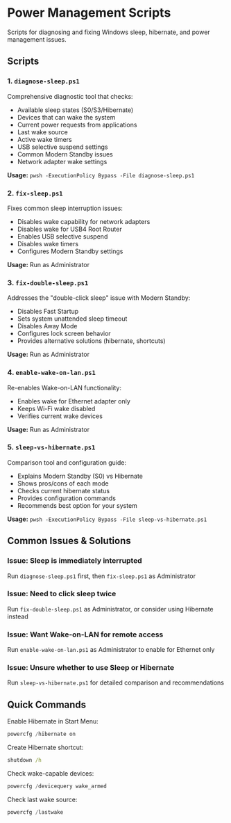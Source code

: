 # Power Management Scripts

Scripts for diagnosing and fixing Windows sleep, hibernate, and power management issues.

## Scripts

### 1. `diagnose-sleep.ps1`
Comprehensive diagnostic tool that checks:
- Available sleep states (S0/S3/Hibernate)
- Devices that can wake the system
- Current power requests from applications
- Last wake source
- Active wake timers
- USB selective suspend settings
- Common Modern Standby issues
- Network adapter wake settings

**Usage:** `pwsh -ExecutionPolicy Bypass -File diagnose-sleep.ps1`

### 2. `fix-sleep.ps1`
Fixes common sleep interruption issues:
- Disables wake capability for network adapters
- Disables wake for USB4 Root Router
- Enables USB selective suspend
- Disables wake timers
- Configures Modern Standby settings

**Usage:** Run as Administrator

### 3. `fix-double-sleep.ps1`
Addresses the "double-click sleep" issue with Modern Standby:
- Disables Fast Startup
- Sets system unattended sleep timeout
- Disables Away Mode
- Configures lock screen behavior
- Provides alternative solutions (hibernate, shortcuts)

**Usage:** Run as Administrator

### 4. `enable-wake-on-lan.ps1`
Re-enables Wake-on-LAN functionality:
- Enables wake for Ethernet adapter only
- Keeps Wi-Fi wake disabled
- Verifies current wake devices

**Usage:** Run as Administrator

### 5. `sleep-vs-hibernate.ps1`
Comparison tool and configuration guide:
- Explains Modern Standby (S0) vs Hibernate
- Shows pros/cons of each mode
- Checks current hibernate status
- Provides configuration commands
- Recommends best option for your system

**Usage:** `pwsh -ExecutionPolicy Bypass -File sleep-vs-hibernate.ps1`

## Common Issues & Solutions

### Issue: Sleep is immediately interrupted
Run `diagnose-sleep.ps1` first, then `fix-sleep.ps1` as Administrator

### Issue: Need to click sleep twice
Run `fix-double-sleep.ps1` as Administrator, or consider using Hibernate instead

### Issue: Want Wake-on-LAN for remote access
Run `enable-wake-on-lan.ps1` as Administrator to enable for Ethernet only

### Issue: Unsure whether to use Sleep or Hibernate
Run `sleep-vs-hibernate.ps1` for detailed comparison and recommendations

## Quick Commands

Enable Hibernate in Start Menu:
```powershell
powercfg /hibernate on
```

Create Hibernate shortcut:
```cmd
shutdown /h
```

Check wake-capable devices:
```powershell
powercfg /devicequery wake_armed
```

Check last wake source:
```powershell
powercfg /lastwake
```